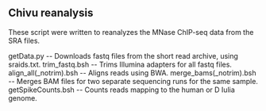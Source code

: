 ## Chivu reanalysis

These script were written to reanalyzes the MNase ChIP-seq data from the SRA files. 

getData.py -- Downloads fastq files from the short read archive, using sraids.txt.
trim_fastq.bsh -- Trims Illumina adapters for all fastq files.
align_all(_notrim).bsh -- Aligns reads using BWA.
merge_bams(_notrim).bsh -- Merges BAM files for two separate sequencing runs for the same sample. 
getSpikeCounts.bsh -- Counts reads mapping to the human or D Iulia genome.
